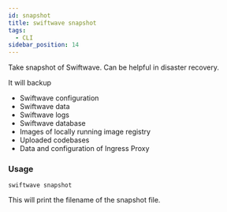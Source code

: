 ```yaml
---
id: snapshot
title: swiftwave snapshot
tags:
  - CLI
sidebar_position: 14
---
```


Take snapshot of Swiftwave. Can be helpful in disaster recovery.

It will backup
- Swiftwave configuration
- Swiftwave data
- Swiftwave logs
- Swiftwave database
- Images of locally running image registry
- Uploaded codebases
- Data and configuration of Ingress Proxy

### Usage

```
swiftwave snapshot
```

This will print the filename of the snapshot file.